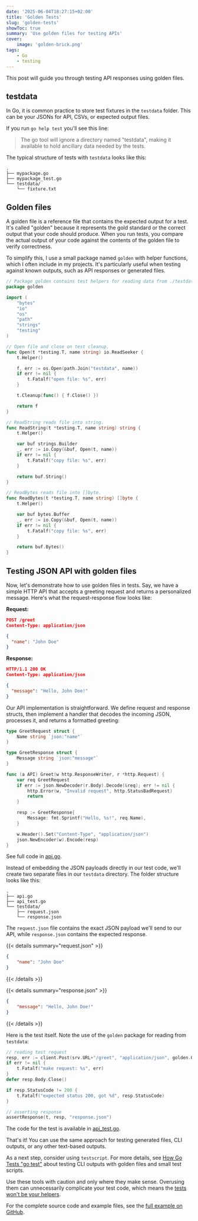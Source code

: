 ```yaml
---
date: '2025-06-04T18:27:15+02:00'
title: 'Golden Tests'
slug: 'golden-tests'
showToc: true
summary: 'Use golden files for testing APIs'
cover:
    image: 'golden-brick.png'
tags:
    - Go
    - testing
---
```


This post will guide you through testing API responses using golden files.

## testdata

In Go, it is common practice to store test fixtures in the `testdata` folder.
This can be your JSONs for API, CSVs, or expected output files.

If you run `go help test` you'll see this line:

> The go tool will ignore a directory named "testdata", making it available
> to hold ancillary data needed by the tests.

The typical structure of tests with `testdata` looks like this:

```
.
├── mypackage.go
├── mypackage_test.go
└── testdata/
    └── fixture.txt

```

## Golden files

A golden file is a reference file that contains the expected output for a test. It's called "golden" because it represents the gold standard or the correct output that your code should produce. When you run tests, you compare the actual output of your code against the contents of the golden file to verify correctness.

To simplify this, I use a small package named `golden` with helper functions, which I often include in my projects. It's particularly useful when testing against known outputs, such as API responses or generated files.

```go
// Package golden contains test helpers for reading data from ./testdata/ subdirectory.
package golden

import (
    "bytes"
    "io"
    "os"
    "path"
    "strings"
    "testing"
)

// Open file and close on test cleanup.
func Open(t *testing.T, name string) io.ReadSeeker {
    t.Helper()

    f, err := os.Open(path.Join("testdata", name))
    if err != nil {
        t.Fatalf("open file: %s", err)
    }

    t.Cleanup(func() { f.Close() })

    return f
}

// ReadString reads file into string.
func ReadString(t *testing.T, name string) string {
    t.Helper()

    var buf strings.Builder
    _, err := io.Copy(&buf, Open(t, name))
    if err != nil {
        t.Fatalf("copy file: %s", err)
    }

    return buf.String()
}

// ReadBytes reads file into []byte.
func ReadBytes(t *testing.T, name string) []byte {
    t.Helper()

    var buf bytes.Buffer
    _, err := io.Copy(&buf, Open(t, name))
    if err != nil {
        t.Fatalf("copy file: %s", err)
    }

    return buf.Bytes()
}
```

## Testing JSON API with golden files

Now, let's demonstrate how to use golden files in tests. Say, we have a simple HTTP API that accepts a greeting request and returns a personalized message. Here's what the request-response flow looks like:

**Request:**
```json
POST /greet
Content-Type: application/json

{
  "name": "John Doe"
}
```

**Response:**
```json
HTTP/1.1 200 OK
Content-Type: application/json

{
  "message": "Hello, John Doe!"
}
```

Our API implementation is straightforward. We define request and response structs, then implement a handler that decodes the incoming JSON, processes it, and returns a formatted greeting:

```go
type GreetRequest struct {
    Name string `json:"name"`
}

type GreetResponse struct {
    Message string `json:"message"`
}

func (a API) Greet(w http.ResponseWriter, r *http.Request) {
    var req GreetRequest
    if err := json.NewDecoder(r.Body).Decode(&req); err != nil {
        http.Error(w, "Invalid request", http.StatusBadRequest)
        return
    }

    resp := GreetResponse{
        Message: fmt.Sprintf("Hello, %s!", req.Name),
    }

    w.Header().Set("Content-Type", "application/json")
    json.NewEncoder(w).Encode(resp)
}
```

See full code in [api.go](https://github.com/dmksnnk/blog/blob/main/examples/golden/api.go).

Instead of embedding the JSON payloads directly in our test code, we'll create two separate files in our `testdata` directory. The folder structure looks like this:

```
.
├── api.go
├── api_test.go
└── testdata/
    ├── request.json
    └── response.json
```

The `request.json` file contains the exact JSON payload we'll send to our API, while `response.json` contains the expected response.


{{< details summary="request.json" >}}

```json
{
    "name": "John Doe"
}
```

{{< /details >}}


{{< details summary="response.json" >}}

```json
{
    "message": "Hello, John Doe!"
}
```

{{< /details >}}


Here is the test itself. Note the use of the `golden` package for reading from `testdata`:

```go
// reading test request
resp, err := client.Post(srv.URL+"/greet", "application/json", golden.Open(t, "request.json"))
if err != nil {
    t.Fatalf("make request: %s", err)
}
defer resp.Body.Close()

if resp.StatusCode != 200 {
    t.Fatalf("expected status 200, got %d", resp.StatusCode)
}

// asserting response
assertResponse(t, resp, "response.json")
```

The code for the test is available in [api_test.go](https://github.com/dmksnnk/blog/blob/main/examples/golden/api_test.go).

That's it! You can use the same approach for testing generated files, CLI outputs, or any other text-based outputs.

As a next step, consider using `testscript`.
For more details, see [How Go Tests "go test"](https://atlasgo.io/blog/2024/09/09/how-go-tests-go-test)
about testing CLI outputs with golden files and small test scripts.

Use these tools with caution and only where they make sense. Overusing them can unnecessarily
complicate your test code, which means the [tests won't be your helpers](/blog/test-smell/).

For the complete source code and example files, see the [full example on GitHub](https://github.com/dmksnnk/blog/tree/main/examples/golden/).
